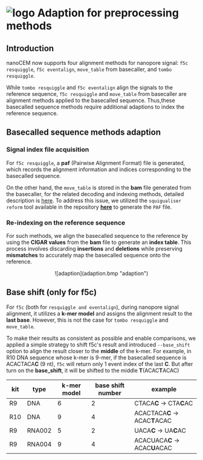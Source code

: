 # ![logo](logo_tiny.png "nanoCEM") Adaption for preprocessing methods

## Introduction
nanoCEM now supports four alignment methods for nanopore signal: `f5c resquiggle`, `f5c eventalign`, `move_table` from basecaller, and `tombo resquiggle`.

While `tombo resquiggle` and `f5c eventalign` align the signals to the reference sequence,
`f5c resquiggle` and `move_table` from basecaller are alignment methods applied to the basecalled sequence.
Thus,these basecalled sequence methods require additional adaptions to index the reference sequence.

## Basecalled sequence methods adaption

### Signal index file acquisition
For `f5c resquiggle`, a **paf** (Pairwise Alignment Format) file is generated, 
which records the alignment information and indices corresponding to the basecalled sequence. 

On the other hand, the `move_table` is stored in the **bam** file generated from the basecaller, 
for the related decoding and indexing methods, detailed description is [here](https://github.com/hiruna72/squigualiser/blob/main/docs/move_table.md).
To address this issue, we utilized the `squigualiser reform` tool available in the repository [**here**](https://github.com/hiruna72/squigualiser/blob/main/docs/reform.md)  to generate the `PAF` file.

### Re-indexing on the reference sequence
For such methods, we align the basecalled sequence to the reference by using the **CIGAR values** from the **bam** file to generate an **index table**. 
This process involves discarding **insertions** and **deletions** while preserving **mismatches** to accurately map the basecalled sequence onto the reference.

<center>![adaption](adaption.bmp "adaption") </center>

## Base shift (only for f5c)

For `f5c` (both for `resquiggle and eventalign`), during nanopore signal alignment, it utilizes a **k-mer model** and assigns the alignment result to the **last base**. 
However, this is not the case for `tombo resquiggle` and `move_table`. 

To make their results as consistent as possible and enable comparisons, 
we applied a simple strategy to shift f5c's result and introduced `--base_shift` option to align the result closer to the **middle** of the k-mer. 
For example, in R10 DNA sequence whose k-mer is 9-mer, if the basecalled sequence is ACACTACA**C** (9 nt), `f5c` will return only 1 event index of the last **C**.
But after turn on the **base_shift**, it will be shifted to the middle **T**(ACAC**T**ACAC)


| kit    | type | k-mer model  |base shift number |example |
|--------|----------|-------|-------|-------|
| R9    | DNA | 6 |2 |CTACA**C** → CTA**C**AC |
| R10    | DNA | 9 |4 |ACACTACA**C** → ACAC**T**ACAC |
| R9    | RNA002 | 5 |2 |UACA**C** → UA**C**AC |
| R9    | RNA004 | 9 |4 |ACACUACA**C** → ACAC**U**ACAC |
